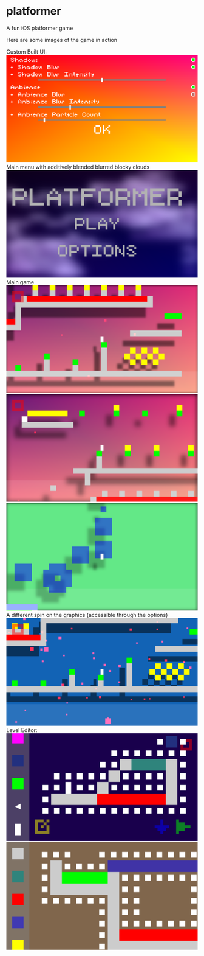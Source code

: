 # platformer
A fun iOS platformer game

Here are some images of the game in action

Custom Built UI:
![alt text](https://github.com/phiradox/platformer/blob/master/Screenshots/IMG_1702.PNG?raw=true)
Main menu with additively blended blurred blocky clouds
![alt text](https://github.com/phiradox/platformer/blob/master/Screenshots/IMG_1719.PNG?raw=true)
Main game
![alt text](https://github.com/phiradox/platformer/blob/master/Screenshots/IMG_1724.PNG?raw=true)
![alt text](https://github.com/phiradox/platformer/blob/master/Screenshots/IMG_1725.PNG?raw=true)
![alt text](https://github.com/phiradox/platformer/blob/master/Screenshots/IMG_1647.PNG?raw=true)
A different spin on the graphics (accessible through the options)
![alt text](https://github.com/phiradox/platformer/blob/master/Screenshots/IMG_1712.PNG?raw=true)
Level Editor:
![alt text](https://github.com/phiradox/platformer/blob/master/Screenshots/IMG_1775.PNG?raw=true)
![alt text](https://github.com/phiradox/platformer/blob/master/Screenshots/IMG_1654.PNG?raw=true)
